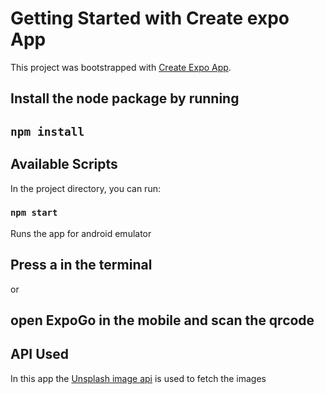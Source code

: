 # Getting Started with Create expo App

This project was bootstrapped with [Create Expo App](https://expo.dev/).

## Install the node package by running

## `npm install`

## Available Scripts

In the project directory, you can run:

### `npm start`

Runs the app for android emulator

## Press a in the terminal

or 

## open ExpoGo in the mobile and scan the qrcode

## API Used

In this app the [Unsplash image api](https://unsplash.com/) is used to fetch the images
